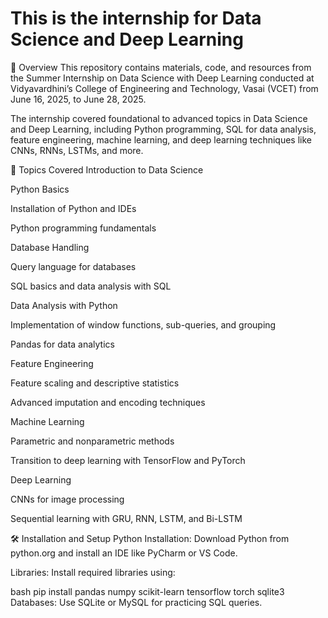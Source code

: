 # This is the internship for Data Science and Deep Learning 


📌 Overview
This repository contains materials, code, and resources from the Summer Internship on Data Science with Deep Learning conducted at Vidyavardhini’s College of Engineering and Technology, Vasai (VCET) from June 16, 2025, to June 28, 2025.

The internship covered foundational to advanced topics in Data Science and Deep Learning, including Python programming, SQL for data analysis, feature engineering, machine learning, and deep learning techniques like CNNs, RNNs, LSTMs, and more.

🎯 Topics Covered
Introduction to Data Science

Python Basics

Installation of Python and IDEs

Python programming fundamentals

Database Handling

Query language for databases

SQL basics and data analysis with SQL

Data Analysis with Python

Implementation of window functions, sub-queries, and grouping

Pandas for data analytics

Feature Engineering

Feature scaling and descriptive statistics

Advanced imputation and encoding techniques

Machine Learning

Parametric and nonparametric methods

Transition to deep learning with TensorFlow and PyTorch

Deep Learning

CNNs for image processing

Sequential learning with GRU, RNN, LSTM, and Bi-LSTM



🛠️ Installation and Setup
Python Installation:
Download Python from python.org and install an IDE like PyCharm or VS Code.

Libraries:
Install required libraries using:

bash
pip install pandas numpy scikit-learn tensorflow torch sqlite3
Databases:
Use SQLite or MySQL for practicing SQL queries.
